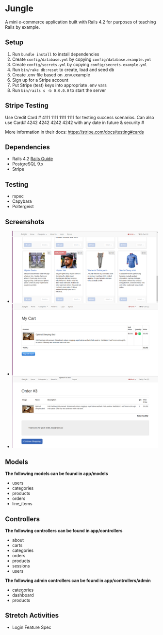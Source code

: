 # Jungle

A mini e-commerce application built with Rails 4.2 for purposes of teaching Rails by example.


## Setup

1. Run `bundle install` to install dependencies
2. Create `config/database.yml` by copying `config/database.example.yml`
3. Create `config/secrets.yml` by copying `config/secrets.example.yml`
4. Run `bin/rake db:reset` to create, load and seed db
5. Create .env file based on .env.example
6. Sign up for a Stripe account
7. Put Stripe (test) keys into appropriate .env vars
8. Run `bin/rails s -b 0.0.0.0` to start the server

## Stripe Testing

Use Credit Card # 4111 1111 1111 1111 for testing success scenarios.
Can also use Card# 4242 4242 4242 4242 with any date in future & security #

More information in their docs: <https://stripe.com/docs/testing#cards>

## Dependencies

* Rails 4.2 [Rails Guide](http://guides.rubyonrails.org/v4.2/)
* PostgreSQL 9.x
* Stripe

## Testing
* rspec
* Capybara
* Poltergeist

## Screenshots
* !["Products_page"](https://github.com/ilaksono/jungle-rails/blob/master/docs/Products_Page.png)
* !["Order_page"](https://github.com/ilaksono/jungle-rails/blob/master/docs/Cart_Order_Page.png)
* !["Order-Sucess_page"](https://github.com/ilaksono/jungle-rails/blob/master/docs/Order-success.png)

## Models
**The following models can be found in app/models**
* users
* categories
* products
* orders
* line_items

## Controllers
**The following controllers can be found in app/controllers**
* about
* carts
* categories
* orders
* products
* sessions
* users

**The following admin controllers can be found in app/controllers/admin**
* categories
* dashboard
* products


## Stretch Activities
* Login Feature Spec